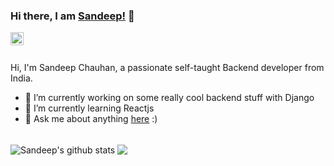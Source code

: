 ### Hi there, I am [Sandeep!](https://sandeep-chauhan.com) 👋

<a href="https://twitter.com/sandeepsajan0">
  <img align="left" alt="Sandeep Chauhan | Twitter" width="21px" src="https://raw.githubusercontent.com/anuraghazra/anuraghazra/master/assets/twitter.svg" />
</a>
<!-- <a href="https://www.linkedin.com/in/sandeepsajan0/">
  <img align="left" alt="Sandeep Chauhan | LinkedIn" width="21px" src="https://banner2.cleanpng.com/20171202/f59/linkedin-download-png-5a22d420d16602.1978549215122319688577.jpg
" /> </a> -->

<br />
<br />

Hi, I'm Sandeep Chauhan, a passionate self-taught Backend developer from India.

- 🔭 I’m currently working on some really cool backend stuff with Django
- 🌱 I’m currently learning Reactjs
- 💬 Ask me about anything [here](https://www.linkedin.com/in/sandeepsajan0/) :)

<br />

<img align="center" src="https://github-readme-stats-anuraghazra1.vercel.app/api?username=sandeepsajan0&show_icons=true&include_all_commits=true&theme=material-palenight&count_private=true" alt="Sandeep's github stats" />

<img align="center" src="https://github-readme-stats-anuraghazra1.vercel.app/api/top-langs/?username=sandeepsajan0&layout=compact&theme=material-palenight" />

<!-- <img src="https://visitor-badge.glitch.me/badge?page_id=sandeepsajan0.sandeepsajan0" alt="visitor badge"/> -->
